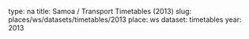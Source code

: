 type: na
title: Samoa / Transport Timetables (2013)
slug: places/ws/datasets/timetables/2013
place: ws
dataset: timetables
year: 2013
